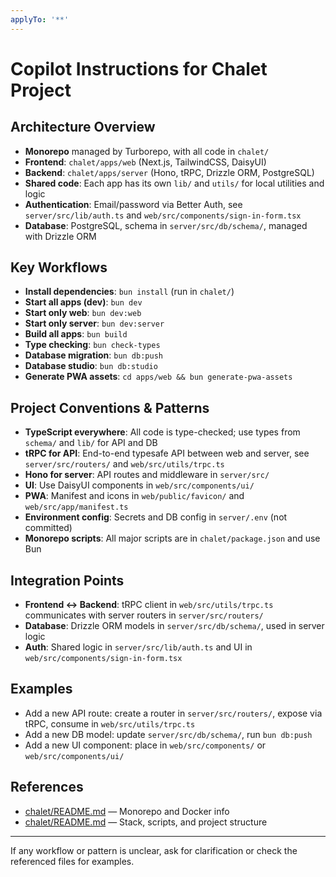 ```yaml
---
applyTo: '**'
---
```

# Copilot Instructions for Chalet Project

## Architecture Overview
- **Monorepo** managed by Turborepo, with all code in `chalet/`
- **Frontend**: `chalet/apps/web` (Next.js, TailwindCSS, DaisyUI)
- **Backend**: `chalet/apps/server` (Hono, tRPC, Drizzle ORM, PostgreSQL)
- **Shared code**: Each app has its own `lib/` and `utils/` for local utilities and logic
- **Authentication**: Email/password via Better Auth, see `server/src/lib/auth.ts` and `web/src/components/sign-in-form.tsx`
- **Database**: PostgreSQL, schema in `server/src/db/schema/`, managed with Drizzle ORM

## Key Workflows
- **Install dependencies**: `bun install` (run in `chalet/`)
- **Start all apps (dev)**: `bun dev`
- **Start only web**: `bun dev:web`
- **Start only server**: `bun dev:server`
- **Build all apps**: `bun build`
- **Type checking**: `bun check-types`
- **Database migration**: `bun db:push`
- **Database studio**: `bun db:studio`
- **Generate PWA assets**: `cd apps/web && bun generate-pwa-assets`

## Project Conventions & Patterns
- **TypeScript everywhere**: All code is type-checked; use types from `schema/` and `lib/` for API and DB
- **tRPC for API**: End-to-end typesafe API between web and server, see `server/src/routers/` and `web/src/utils/trpc.ts`
- **Hono for server**: API routes and middleware in `server/src/`
- **UI**: Use DaisyUI components in `web/src/components/ui/`
- **PWA**: Manifest and icons in `web/public/favicon/` and `web/src/app/manifest.ts`
- **Environment config**: Secrets and DB config in `server/.env` (not committed)
- **Monorepo scripts**: All major scripts are in `chalet/package.json` and use Bun

## Integration Points
- **Frontend ↔ Backend**: tRPC client in `web/src/utils/trpc.ts` communicates with server routers in `server/src/routers/`
- **Database**: Drizzle ORM models in `server/src/db/schema/`, used in server logic
- **Auth**: Shared logic in `server/src/lib/auth.ts` and UI in `web/src/components/sign-in-form.tsx`

## Examples
- Add a new API route: create a router in `server/src/routers/`, expose via tRPC, consume in `web/src/utils/trpc.ts`
- Add a new DB model: update `server/src/db/schema/`, run `bun db:push`
- Add a new UI component: place in `web/src/components/` or `web/src/components/ui/`

## References
- [chalet/README.md](../README.md) — Monorepo and Docker info
- [chalet/README.md](../chalet/README.md) — Stack, scripts, and project structure

---
If any workflow or pattern is unclear, ask for clarification or check the referenced files for examples.
